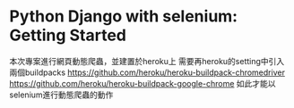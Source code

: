 # Python Django with selenium: Getting Started

本次專案進行網頁動態爬蟲，並建置於heroku上
需要再heroku的setting中引入兩個buildpacks
https://github.com/heroku/heroku-buildpack-chromedriver
https://github.com/heroku/heroku-buildpack-google-chrome
如此才能以selenium進行動態爬蟲的動作

